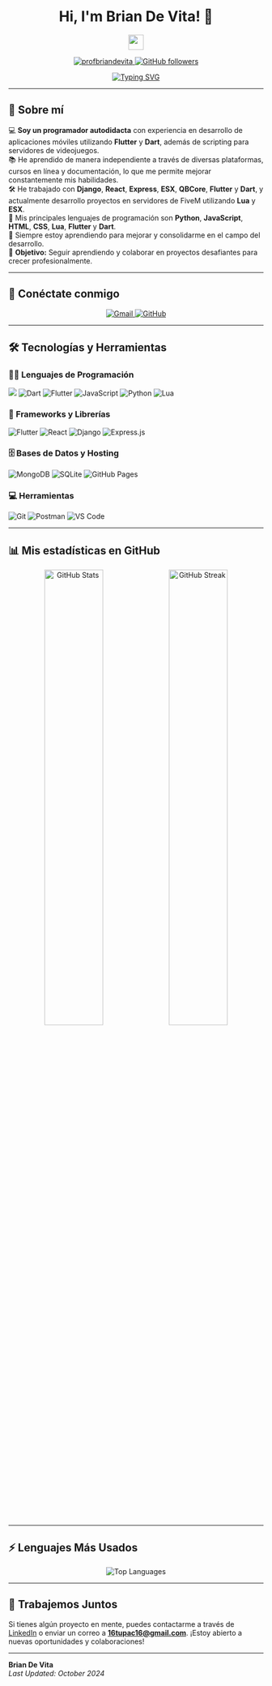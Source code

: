 <h1 align="center">Hi, I'm Brian De Vita! 👋</h1>

<p align="center">
  <a href="https://github.com/profbriandevita" target="_blank">
    <img src="https://media.giphy.com/media/hvRJCLFzcasrR4ia7z/giphy.gif" width="30px">
  </a>
</p>

<p align="center">
  <a href="https://github.com/profbriandevita">
    <img src="https://komarev.com/ghpvc/?username=profbriandevita&label=Profile%20views&color=0e75b6&style=flat" alt="profbriandevita" />
  </a>
  <a href="https://github.com/profbriandevita">
    <img src="https://img.shields.io/github/followers/profbriandevita?label=Followers&style=social" alt="GitHub followers" />
  </a>
</p>

<p align="center">
  <a href="https://github.com/profbriandevita">
    <img src="https://readme-typing-svg.herokuapp.com?font=Fira+Code&size=24&pause=1000&color=0EAAE8&center=true&vCenter=true&width=435&lines=;Backend+Developer;Always+Learning+New+Things" alt="Typing SVG">
  </a>
</p>

---

## 🌟 Sobre mí

💻 **Soy un programador autodidacta** con experiencia en desarrollo de aplicaciones móviles utilizando **Flutter** y **Dart**, además de scripting para servidores de videojuegos.  
📚 He aprendido de manera independiente a través de diversas plataformas, cursos en línea y documentación, lo que me permite mejorar constantemente mis habilidades.  
🛠️ He trabajado con **Django**, **React**, **Express**, **ESX**, **QBCore**, **Flutter** y **Dart**, y actualmente desarrollo proyectos en servidores de FiveM utilizando **Lua** y **ESX**.  
🌟 Mis principales lenguajes de programación son **Python**, **JavaScript**, **HTML**, **CSS**, **Lua**, **Flutter** y **Dart**.  
🌱 Siempre estoy aprendiendo para mejorar y consolidarme en el campo del desarrollo.  
🚀 **Objetivo:** Seguir aprendiendo y colaborar en proyectos desafiantes para crecer profesionalmente.

---

## 🔗 Conéctate conmigo

<p align="center">
  <a href="mailto:16tupac16@gmail.com">
    <img src="https://img.shields.io/badge/Gmail-%23EA4335.svg?style=for-the-badge&logo=gmail&logoColor=white" alt="Gmail">
  </a>
  <a href="https://github.com/profbriandevita">
    <img src="https://img.shields.io/badge/GitHub-%23181717.svg?style=for-the-badge&logo=github&logoColor=white" alt="GitHub">
  </a>
</p>

---

## 🛠️ Tecnologías y Herramientas

### 👨‍💻 Lenguajes de Programación
<p>
  <img src="https://img.shields.io/badge/java-%23ED8B00.svg?&style=for-the-badge&logo=java&logoColor=white"/>
  <img src="https://img.shields.io/badge/Dart-%230175C2.svg?style=for-the-badge&logo=dart&logoColor=white" alt="Dart">
  <img src="https://img.shields.io/badge/Flutter-%2302569B.svg?style=for-the-badge&logo=flutter&logoColor=white" alt="Flutter">
  <img src="https://img.shields.io/badge/JavaScript-%23F7DF1E.svg?style=for-the-badge&logo=javascript&logoColor=black" alt="JavaScript">
  <img src="https://img.shields.io/badge/Python-%2314354C.svg?style=for-the-badge&logo=python&logoColor=white" alt="Python">
  <img src="https://img.shields.io/badge/Lua-%232C2D72.svg?style=for-the-badge&logo=lua&logoColor=white" alt="Lua">
</p>

### 🧰 Frameworks y Librerías
<p>
  <img src="https://img.shields.io/badge/Flutter-%2302569B.svg?style=for-the-badge&logo=flutter&logoColor=white" alt="Flutter">
  <img src="https://img.shields.io/badge/React-%2320232a.svg?style=for-the-badge&logo=react&logoColor=%2361DAFB" alt="React">
  <img src="https://img.shields.io/badge/Django-%23092E20.svg?style=for-the-badge&logo=django&logoColor=white" alt="Django">
  <img src="https://img.shields.io/badge/Express.js-%23404d59.svg?style=for-the-badge&logo=express&logoColor=%2361DAFB" alt="Express.js">
</p>

### 🗄️ Bases de Datos y Hosting
<p>
  <img src="https://img.shields.io/badge/MongoDB-%2347A248.svg?style=for-the-badge&logo=mongodb&logoColor=white" alt="MongoDB">
  <img src="https://img.shields.io/badge/SQLite-%23003B57.svg?style=for-the-badge&logo=sqlite&logoColor=white" alt="SQLite">
  <img src="https://img.shields.io/badge/GitHub%20Pages-%23327FC7.svg?style=for-the-badge&logo=github&logoColor=white" alt="GitHub Pages">
</p>

### 💻 Herramientas
<p>
  <img src="https://img.shields.io/badge/Git-%23F05033.svg?style=for-the-badge&logo=git&logoColor=white" alt="Git">
  <img src="https://img.shields.io/badge/Postman-FF6C37?style=for-the-badge&logo=postman&logoColor=white" alt="Postman">
  <img src="https://img.shields.io/badge/VS%20Code-%23007ACC.svg?style=for-the-badge&logo=visual-studio-code&logoColor=white" alt="VS Code">
</p>

---

## 📊 Mis estadísticas en GitHub
<p align="center">
  <img width="48%" src="https://github-readme-stats.vercel.app/api?username=profbriandevita&show_icons=true&theme=radical" alt="GitHub Stats">
  <img width="48%" src="https://github-readme-streak-stats.herokuapp.com/?user=profbriandevita&theme=radical" alt="GitHub Streak">
</p>

---

## ⚡ Lenguajes Más Usados
<p align="center">
  <img src="https://github-readme-stats.vercel.app/api/top-langs/?username=profbriandevita&layout=compact&theme=radical" alt="Top Languages">
</p>

---

## 🚀 Trabajemos Juntos

Si tienes algún proyecto en mente, puedes contactarme a través de [LinkedIn](https://www.linkedin.com) o enviar un correo a **16tupac16@gmail.com**. ¡Estoy abierto a nuevas oportunidades y colaboraciones!

---

**Brian De Vita**  
_Last Updated: October 2024_
